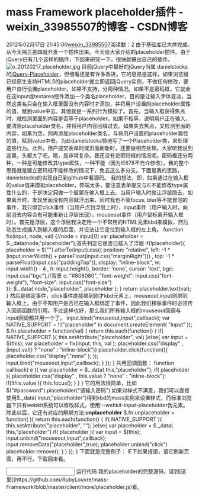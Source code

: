 # mass Framework placeholder插件 - weixin_33985507的博客 - CSDN博客
2012年02月17日 21:45:00[weixin_33985507](https://me.csdn.net/weixin_33985507)阅读数：2
由于基础库已大体完成，从今天隔三差四就开发一个插件出来。今天给大家介绍的placeholder插件。由于jQuery已有几个这样的插件，下回来研究一下，很快就搞出自己的插件。
![o_20120217_placeholder.jpg](https://images.cnblogs.com/cnblogs_com/rubylouvre/199042/o_20120217_placeholder.jpg)
目前jQuery中最好的jQuery当属 danielstocks的[jQuery-Placeholder](https://github.com/danielstocks/jQuery-Placeholder)，但细看还是有许多改进。它的思路是这样，如果浏览器已经原生支持HTML5的placeholder就立即返回jQuery实例，不做任何修改，要用户自行设置placeholder。如果不支持，分两种情况。如果不是密码框，它就会在这input或textarea控件添加一个类名placeholder，目的是让输入字体变淡，当然这类名只会在输入框里面没有内容时才添加，并将用户设置的placeholder属性的值，赋到value中去。其他就是一系列行为模拟了。首先，当输入框获得焦点时，就检测里面的内容是否等于placeholder，如果不相等，说明用户正在输入，要清除placeholder类名，并将用户内容回填过去。如果失去焦点，又检测里面的内容，如果为空，则再添加placeholder类名，与将用户设置的placeholder属性的值，赋到value中去。为此danielstocks特地写了一个Placeholder类，来处理这些行为。此外，用户提交表单时或页面刷新时，还要做相应处理。大家听我说到这里，头都大了吧。嗯，是非常复杂。我还没有说密码框的情况呢。密码框还分两种，一种是可能修改其type属性，一种不能（因为IE678不充许修改）。我的整个思路就是建立密码框不能修改的情况下，免去这么多分支。下面是我的思路，danielstocks的实现自已到github中看源码。
我的想法，即，如果通过在输入框的value值来模拟placeholder，弊端太多，要注意表单提交与IE不能修改type属性什么的，于是决定**只**做一个层蒙在输入框上去。当用户输入时就让浮层隐去，如果离开时，发现里面没有内容就浮出来。同时我也不管focus, blur等不能冒泡的事件，我只绑定click事件（当用户点到浮层上时），input事件（用户输入时，向前消去内容会有可能重新让浮层出现），mouseout事件（用户鼠标离开输入框时）。首先是浮层，这个浮层我决定用一个不常用的HTML元素kbd来模拟，然后动态生成插入到输入框的后面，并设法让它定位到输入框的左上角。
    function fix(input, node, val) {//node = input[0]
        var placeholder = $._data(node,"placeholder");首先判定它是否已插入了浮层
        if(!placeholder){
            placeholder = $("").afterTo(input).css({
                position: "relative",
                left: -1 * (input.innerWidth() + parseFloat(input.css("marginRight"))) ,
                top:  -1 * parseFloat(input.css("paddingTop")),
                display: "inline-block",
                w: input.width() - 4 ,
                h: input.height(),
                border: 'none',
                cursor: 'text',
                bgc: input.css("bgc"),//背景
                c: "#808080",
                "font-weight": input.css("font-weight"),
                "font-size": input.css("font-size")      
            });
            $._data( node,"placeholder", placeholder );
        }
        return  placeholder.text(val);
    }
然后是绑定事件，click事件直接绑到刚才kbd元素上，mouseout,input则绑到输入框上。由于不知用户是否已在输入框绑定了事件，因此我们移除事件时必须传入回调函数的引用。不过这样也好，那么我们所有输入框的mouseout回调与input回调都共用一个了。
input.bind("mouseout,input",callback);
    var NATIVE_SUPPORT = !!("placeholder" in document.createElement( "input" ));
    $.fn.placeholder = function(val) {
        return this.each(function() {
            if( NATIVE_SUPPORT ){
                this.setAttribute("placeholder", val)
            }else{
                var input = $(this);
                var placeholder = fix(input, this, val );
                placeholder.css("display" , (input.val() ? "none" : "inline-block"))
                placeholder.click(function(){
                    placeholder.css("display","none" );
                });
                input.bind("mouseout,input",callback);
            }
        });
    }
共用回调函数：
function callback( e ){
    var placeholder = $._data( this,"placeholder");
    if( placeholder ){
        placeholder.css("display" , this.value ? "none" : "inline-block");
        if(!this.value ){
            this.focus();
        }
    }
}
它的用法很简单，比如
$("#password").placeholder("请输入密码")
如果对样式不满意，我们可以直接使用$._data( input,"placeholder")得到kbd的mass实例来设置样式，而标准浏览器下只有webkit系统可以修改样式，使用::-webkit-input-placeholder伪元素。
除此以后，它还有对应的解绑方法:**unplaceholder**
    $.fn.unplaceholder = function( ){
        return this.each(function() {
            if( NATIVE_SUPPORT ){
                this.setAttribute("placeholder", "");
            }else{
                var placeholder =  $._data( this,"placeholder")
                if( placeholder ){
                    var input = $(this);
                    input.unbind("mouseout,input",callback);
                    input.removeData("placeholder",true);
                    placeholder.unbind("click")
                    placeholder.remove();
                }
            }
        });
    }
下面就是完整例子：
IE下如果报错，请它刷新页面，再不行，下载回来看。
 
<!DOCTYPE html>
<html>
    <head>
        <meta charset="utf-8" />
        <title>placeholder by 司徒正美</title>
        <style type="text/css">
        </style>
        <script type="text/javascript" src="http://files.cnblogs.com/rubylouvre/mass.js">
        </script>
        <script type="text/javascript">
           window.onload = function(){
           $.require("ready,20120217_placeholder",function(){
                $("input").placeholder("请输入密码")
            })
           }
        </script>
    </head>
    <body>
        <input type="password">
    </body>
</html>
运行代码
我的placeholder的完整源码，请到[这里](https://github.com/RubyLouvre/mass-Framework/blob/master/client/more/placeholder.js)看。
